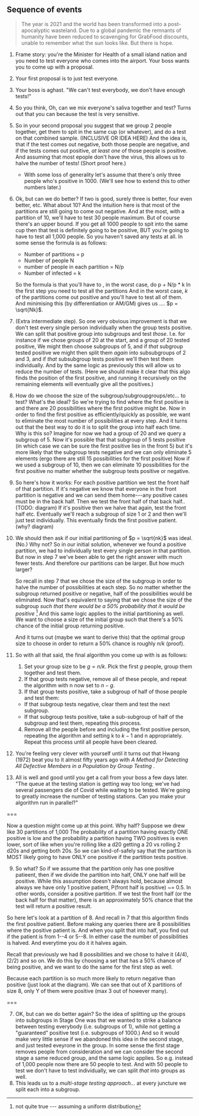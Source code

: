 ## Sequence of events

> The year is 2021 and the world has been transformed into a post-apocalyptic wasteland. 
> Due to a global pandemic the remnants of humanity have been reduced to
> scavenging for GrabFood discounts, unable to remember what the sun looks like.
> But there is hope. 

1. Frame story: you're the Minister for Health of a small island nation and you
   need to test everyone who comes into the airport. 
   Your boss wants you to come up with a proposal.
2. Your first proposal is to just test everyone.
3. Your boss is aghast. "We can't test everybody, we don't have enough tests!"
4. So you think, Oh, can we mix everyone's saliva together and test?
    Turns out that you can because the test is very sensitive.
5. So in your second proposal you suggest that we group 2 people together, get
   them to spit in the same cup (or whatever), and do a test on that combined
   sample. 
   (INCLUSIVE OR IDEA HERE)
   And the idea is, that if the test comes out negative, both those people are 
   negative,
   and if the tests comes out positive, *at least one* of those people is positive.
   And assuming that most epople don't have the virus, this allows us to
   halve the number of tests! (Short proof here.) 
   - With some loss of generality let's assume that there's only three people
     who's positive in 1000. (We'll see how to extend this to other numbers later.)
6. Ok, but can we do better? If two is good, surely three is better, four even
   better, etc. What about 10? And the intuition here is that most of the
   partitions are still going to come out negative.
   And at the most, with a partition of 10, we'll have to test 30 people maximum.
   But of course there's an upper bound. If you get all 1000 people to spit into
   the same cup then that test is definitely going to be positive, BUT you're
   going to have to test all 1,000 people. So you haven't saved any tests at
   all.
   In some sense the formula is as follows:
   - Number of partitions = p
   - Number of people N
   - number of people in each partition = N/p
   - Number of infected = k
   
   So the formula is that you'll have to , in the worst case,
   do
   p + N/p * k
   In the first step you need to test all the partitions
   And in the worst case, *k* of the partitions come out positive and you'll
   have to test all of them.
   And minimising this (by differentiation or AM/GM)
   gives us .... $p = \sqrt{Nk}$.
6. (Extra intermediate step). 
    So one very obvious improvement is that we don't test every single person individually when the group tests positive.
    We can split that positive group into subgroups and test *those*. 
    I.e. for instance if we chose groups of 20 at the start,
    and a group of 20 tested positive,
    We might then choose subgroups of 5,
    and if *that* subgroup tested positive we might then split them 
    *again* into subsubgroups of 2 and 3,
    and if *that* subsubgroup tests positive we'll then test them individually.
    And by the same logic as previously this will allow us to reduce the number of tests.
    (Here we should make it clear that this algo finds the position of
    the first positive, and running it recursively on the remaining
    elements will eventually give all the positives.)
7. How do we choose the size of the subgroup/subgroupgroups/etc... to test? 
    What's the ideal? 
    So we're trying to find where the first positive is and there are 20
    possibilities where the first positive might be.
    Now in order to find the first positive as efficiently/quickly as possible,
    we want to eliminate the most number of possibilities at every step.
    And it turns out that the best way to do it is to split the group into half each
    time.
    Why is this so?
    Imagine for now we had a group of 20 and we query a subgroup of 5.
    Now it's possible that that subgroup of 5 tests positive
    (in which case we can be sure the first positive lies in the front 5)
    but it's more likely that the subgroup tests negative
    and we can only eliminate 5 elements 
    (ergo there are still 15 possibilities for the first positive)
    Now if we used a subgroup of 10, then we can eliminate 10 possibilities 
    for the first positive
    no matter whether the subgroup tests positive or negative.
8. So here's how it works: 
    For each positive partition we test
    the front half of that partition. 
    If it's negative we know that everyone in the
    front partition is negative and we can send them home---any positive
    cases must be in the back half. 
    Then we test the front half of that back half..
    (TODO: diagram)
    If it's positive then we halve that again, test the front half etc.
    Eventually we'll reach a subgroup of size 1 or 2 and then we'll just test individually.
    This eventually finds the first positive patient. (why? diagram)
9. We should then ask if our initial partitioning of $p = \sqrt{nk}$ was ideal.
    (No.) Why not? 
    So in our initial solution, whenever we found a positive
    partition, we had to individually test every single person in that partition.
    But now in step 7 we've been able to get the right answer with much fewer tests.
    And therefore our partitions can be larger.
    But how much larger?

    So recall in step 7 that we chose the size of the subgroup in order to halve
    the number of possibilities at each step.
    So no matter whether the subgroup returned positive or negative, half of
    the possibilities would be eliminated.
    Now that's equivalent to saying that we chose the size of the subgroup
    *such that there would be a 50% probability that it would be positive* [^0]
    And this same logic applies to the initial partitioning as well.
    We want to choose a size of the initial group such that there's a 50%
    chance of the initial group returning positive.

    [^0]: not quite true --- assuming a uniform distribution

    And it turns out (maybe we want to derive this) that the optimal group size
    to choose in order to return a 50% chance is roughly $n/k$ (proof).
11. So with all that said, the final algorithm you come up with is as follows:
    1. Set your group size to be $g = n/k$. Pick the first $g$ people, group them together and
    test them.
    2. If that group tests negative, remove all of these people, and repeat the algorithm with n now set to $n-g$.
    3. If that group tests positive, take a subgroup of half of those people and test
    them: 
    - If that subgroup tests negative, clear them and test the next subgroup.
    - If that subgroup tests positive, take a sub-subgroup of half of the subgroup
        and test them, repeating this process.
    4. Remove all the people before and including the first positive person, repeating the algorithm and setting k to $k-1$ and n appropriately. Repeat this process until all people have been cleared.

12. You're feeling very clever with yourself until it turns out that Hwang
    (1972) beat you to it almost fifty years ago with 
    _A Method for Detecting All Defective Members in a Population by Group Testing_ .

13. All is well and good until you get a call from your boss a few days later.
"The queue at the testing station is getting way too long; 
we've had several passengers die of Covid while waiting to be tested.
We're going to greatly increase the number of testing stations.
Can you make your algorithm run in parallel?"


=== 


Now a question might come up at this point. Why half?
Suppose we drew like 30 partitions of 1,000
The probability of a partition having exactly ONE positive is low
and the probability a partition having TWO positives is even lower,
sort of like when you're rolling like a d20 getting a 20 vs rolling 2 d20s and
getting both 20s. So we can kind-of-safely say that the parttion is MOST likely
going to have ONLY one positive if the partition tests positive.

9. So what? So if we assume that the partition only has one positive patieent,
then if we divide the partition into half, ONLY one half will be positive.
While this assumption doesn't always hold, because almost always we have
only 1 positive patient,
P(front half is positive) ~= 0.5.
In other words, consider a positive partition. If we test the front half (or the
back half for that matter), there is an approximately 50% chance that the test will return a positive result.

So here let's look at a partition of 8. And recall in 7 that this algorithm
finds the first positive patient. Before making any queries there are 8
possibilities where the positive patient is.
And when you split that into half, you find out if the patient is from 1--4 or
5--8. In either case the number of possibilities is halved. 
And everytime you do it it halves again.

Recall that previously we had 8 possibilities and we chose to halve it (4/4),
(2/2) and so on. We do this by choosing a set that has a 50% chance of being
positive, and we want to do the same for the first step as well.

Because each partition is so much more likely to return negative
than positive (just look at the diagram). We can see that out of X partitions of
size 8, only Y of them were positive (max 3 out of however many).

===

7. OK, but can we do better again?  So the idea of splitting up the groups into
subgroups in Stage One was that we wanted to strike a balance between
testing everybody (i.e. subgroups of 1), while not getting a "guaranteed"
positive test (i.e. subgroups of 1000.)
And so it would make very little sense if we abandoned this idea in the second
stage, and just tested eveyrone in the group.
In some sense the first stage removes people from consideration and we can
consider the second stage a same reduced group, and the same logic applies.
So e.g. instead of 1,000 people now there are 50 people to test.
And with 50 people to test we don't have to test individually, we can split
*that* into groups as well. 
8. This leads us to a *multi-stage testing approach...* at every juncture we
   split each into a subgroup.
